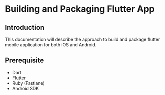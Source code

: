 # Building and Packaging Flutter App

## Introduction
This documentation will describe the approach to build and package flutter mobile application for both iOS and Android.

## Prerequisite
- Dart
- Flutter
- Ruby (Fastlane)
- Android SDK
